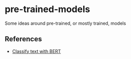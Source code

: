 # pre-trained-models

Some ideas around pre-trained, or mostly trained, models

## References

* [Classify text with BERT](https://www.tensorflow.org/text/tutorials/classify_text_with_bert)
